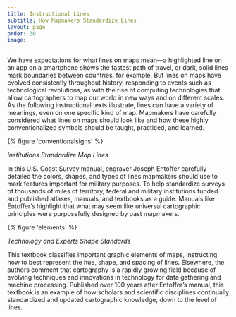 ```yaml
---
title: Instructional Lines
subtitle: How Mapmakers Standardize Lines
layout: page
order: 30
image: 
---
```

We have expectations for what lines on maps mean—a highlighted line on an app on a smartphone shows the fastest path of travel, or dark, solid lines mark boundaries between countries, for example. But lines on maps have evolved consistently throughout history, responding to events such as technological revolutions, as with the rise of computing technologies that allow cartographers to map our world in new ways and on different scales. As the following instructional texts illustrate, lines can have a variety of meanings, even on one specific kind of map. Mapmakers have carefully considered what lines on maps should look like and how these highly conventionalized symbols should be taught, practiced, and learned. 

{% figure 'conventionalsigns' %}

*Institutions Standardize Map Lines*

In this U.S. Coast Survey manual, engraver Joseph Entoffer carefully detailed the colors, shapes, and types of lines mapmakers should use to mark features important for military purposes. To help standardize surveys of thousands of miles of territory, federal and military institutions funded and published atlases, manuals, and textbooks as a guide. Manuals like Entoffer’s highlight that what may seem like universal cartographic principles were purposefully designed by past mapmakers. 


{% figure 'elements' %}

*Technology and Experts Shape Standards*

This textbook classifies important graphic elements of maps, instructing how to best represent the hue, shape, and spacing of lines. Elsewhere, the authors comment that cartography is a rapidly growing field because of evolving techniques and innovations in technology for data gathering and machine processing. Published over 100 years after Entoffer’s manual, this textbook is an example of how scholars and scientific disciplines continually standardized and updated cartographic knowledge, down to the level of lines. 



